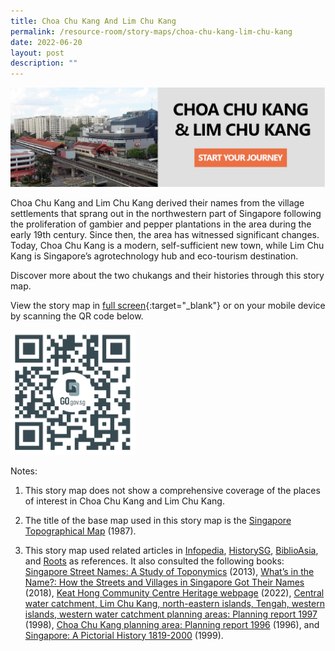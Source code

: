 ```yaml
---
title: Choa Chu Kang And Lim Chu Kang
permalink: /resource-room/story-maps/choa-chu-kang-lim-chu-kang
date: 2022-06-20
layout: post
description: ""
---
```

[<img src="/images/storymap-image-cck-lck-1.png" alt="storymap-choa-chu-kang-and-lim-chu-kang"/>](https://go.gov.sg/9hoyq5)

Choa Chu Kang and Lim Chu Kang derived their names from the village settlements that sprang out in the northwestern part of Singapore following the proliferation of gambier and pepper plantations in the area during the early 19th century. Since then, the area has witnessed significant changes. Today, Choa Chu Kang is a modern, self-sufficient new town, while Lim Chu Kang is Singapore’s agrotechnology hub and eco-tourism destination.  
  
Discover more about the two chukangs and their histories through this story map.

View the story map in [full screen](https://go.gov.sg/9hoyq5){:target="_blank"} or on your mobile device by scanning the QR code below.

<img src="/images/qr-code-storymap-cck-lck.png" alt="qr-code-storymap-choa-chu-kang-and-lim-chu-kang" style="width:200px;" />

Notes:

1. This story map does not show a comprehensive coverage of the places of interest in Choa Chu Kang and Lim Chu Kang.

2. The title of the base map used in this story map is the [Singapore Topographical Map]( https://www.nas.gov.sg/archivesonline/maps_building_plans/record-details/fb66894d-115c-11e3-83d5-0050568939ad) (1987).

3. This story map used related articles in [Infopedia](https://eresources.nlb.gov.sg/infopedia/), [HistorySG](http://eresources.nlb.gov.sg/history), [BiblioAsia](https://www.nlb.gov.sg/Browse/BiblioAsia.aspx), and [Roots](https://www.roots.sg/) as references. It also consulted the following books: [Singapore Street Names: A Study of Toponymics](https://eservice.nlb.gov.sg/item_holding.aspx?bid=200123850) (2013), [What’s in the Name?: How the Streets and Villages in Singapore Got Their Names](https://eservice.nlb.gov.sg/item_holding.aspx?bid=202924449) (2018), [Keat Hong Community Centre Heritage webpage](https://www.keathong.sg/heritage.php) (2022), [Central water catchment, Lim Chu Kang, north-eastern islands, Tengah, western islands, western water catchment planning areas: Planning report 1997](http://eservice.nlb.gov.sg/item_holding.aspx?bid=8241186) (1998), [Choa Chu Kang planning area: Planning report 1996](http://eservice.nlb.gov.sg/item_holding.aspx?bid=7674395) (1996), and [Singapore: A Pictorial History 1819-2000](http://eservice.nlb.gov.sg/item_holding.aspx?bid=9651676) (1999).